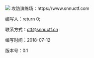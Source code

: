 <img src="https://octodex.github.com/images/linktocat.jpg">
攻防演练场：https://www.snnuctf.com

编写人：return 0;

联系方式：ctf@snnuctf.cn

编写时间：2018-07-12

版本号：0.1
